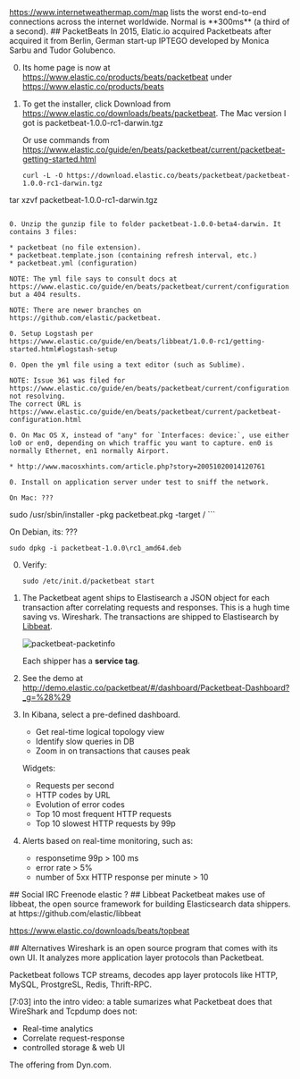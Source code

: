 <a target="_blank" href="https://www.internetweathermap.com/map">
https://www.internetweathermap.com/map</a>
lists the worst end-to-end connections across the internet worldwide.
Normal is **300ms** (a third of a second).

<a id="PacketBeats">
## PacketBeats</a>
In 2015, Elatic.io acquired Packetbeats after acquired it from Berlin, German start-up IPTEGO 
developed by Monica Sarbu and Tudor Golubenco.

0. Its home page is now at https://www.elastic.co/products/beats/packetbeat under https://www.elastic.co/products/beats

0. To get the installer, click Download from https://www.elastic.co/downloads/beats/packetbeat. 
   The Mac version I got is packetbeat-1.0.0-rc1-darwin.tgz

   Or use commands from https://www.elastic.co/guide/en/beats/packetbeat/current/packetbeat-getting-started.html

   ```
   curl -L -O https://download.elastic.co/beats/packetbeat/packetbeat-1.0.0-rc1-darwin.tgz
tar xzvf packetbeat-1.0.0-rc1-darwin.tgz
   ```

0. Unzip the gunzip file to folder packetbeat-1.0.0-beta4-darwin. It contains 3 files:

  * packetbeat (no file extension).
  * packetbeat.template.json (containing refresh interval, etc.) 
  * packetbeat.yml (configuration)

 NOTE: The yml file says to consult docs at https://www.elastic.co/guide/en/beats/packetbeat/current/configuration.html
   but a 404 results.
   
   NOTE: There are newer branches on https://github.com/elastic/packetbeat.

0. Setup Logstash per https://www.elastic.co/guide/en/beats/libbeat/1.0.0-rc1/getting-started.html#logstash-setup

0. Open the yml file using a text editor (such as Sublime).

   NOTE: Issue 361 was filed for https://www.elastic.co/guide/en/beats/packetbeat/current/configuration.html not resolving.
   The correct URL is https://www.elastic.co/guide/en/beats/packetbeat/current/packetbeat-configuration.html

0. On Mac OS X, instead of "any" for `Interfaces: device:`, use either lo0 or en0, depending on which traffic you want to capture. en0 is normally Ethernet, en1 normally Airport.

   * http://www.macosxhints.com/article.php?story=20051020014120761

0. Install on application server under test to sniff the network.

   On Mac: ???
   ```
   sudo /usr/sbin/installer -pkg packetbeat.pkg -target / 
    ```

   On Debian, its: ???
   ```
   sudo dpkg -i packetbeat-1.0.0\rc1_amd64.deb
   ```

0. Verify:

   ```
   sudo /etc/init.d/packetbeat start
   ```

0. The Packetbeat agent ships to Elastisearch a JSON object for each transaction
   after correlating requests and responses. This is a hugh time saving vs. Wireshark.
   The transactions are shipped to Elastisearch by <a href="#Libbeat">Libbeat</a>.

   ![packetbeat-packetinfo](https://cloud.githubusercontent.com/assets/300046/10984545/fb9e0144-83ce-11e5-8eb1-0d35e626594e.png)

   Each shipper has a **service tag**.

0. See the demo at http://demo.elastic.co/packetbeat/#/dashboard/Packetbeat-Dashboard?_g=%28%29

0. In Kibana, select a pre-defined dashboard.

   * Get real-time logical topology view
   * Identify slow queries in DB
   * Zoom in on transactions that causes peak 

   Widgets:
   
   * Requests per second
   * HTTP codes by URL
   * Evolution of error codes
   * Top 10 most frequent HTTP requests
   * Top 10 slowest HTTP requests by 99p

0. Alerts based on real-time monitoring, such as:

   *  responsetime 99p > 100 ms
   *  error rate > 5%
   *  number of 5xx HTTP response per minute > 10


<a id="Social">
## Social</a>
IRC Freenode elastic ?

<a id="Libbeat">
## Libbeat</a>
Packetbeat makes use of
 libbeat, the open source framework for building Elasticsearch data shippers. 
 at https://github.com/elastic/libbeat
 
 https://www.elastic.co/downloads/beats/topbeat
 
 
<a id="Alternatives">
## Alternatives</a>
Wireshark is an open source program that comes with its own UI.
It analyzes more application layer protocols than Packetbeat.

Packetbeat follows TCP streams, decodes app layer protocols like HTTP, MySQL, ProstgreSL, Redis, Thrift-RPC.

[7:03] into the intro video: a table sumarizes what Packetbeat does that WireShark and Tcpdump does not:

 * Real-time analytics
 * Correlate request-response
 * controlled storage & web UI


The offering from  Dyn.com.

